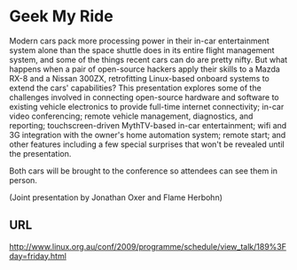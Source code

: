 # Geek My Ride
Modern cars pack more processing power in their in-car entertainment system alone than the space shuttle does in its entire flight management system, and some of the things recent cars can do are pretty nifty. But what happens when a pair of open-source hackers apply their skills to a Mazda RX-8 and a Nissan 300ZX, retrofitting Linux-based onboard systems to extend the cars' capabilities? This presentation explores some of the challenges involved in connecting open-source hardware and software to existing vehicle electronics to provide full-time internet connectivity; in-car video conferencing; remote vehicle management, diagnostics, and reporting; touchscreen-driven MythTV-based in-car entertainment; wifi and 3G integration with the owner's home automation system; remote start; and other features including a few special surprises that won't be revealed until the presentation.

Both cars will be brought to the conference so attendees can see them in person.

(Joint presentation by Jonathan Oxer and Flame Herbohn)

## URL
http://www.linux.org.au/conf/2009/programme/schedule/view_talk/189%3Fday=friday.html
